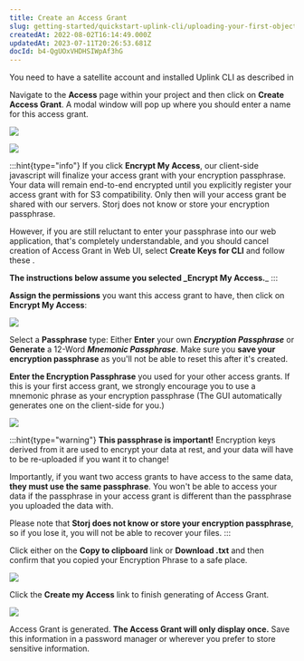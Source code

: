 ```yaml
---
title: Create an Access Grant
slug: getting-started/quickstart-uplink-cli/uploading-your-first-object/create-first-access-grant
createdAt: 2022-08-02T16:14:49.000Z
updatedAt: 2023-07-11T20:26:53.681Z
docId: b4-QgUOxVHDHSIWpAf3hG
---
```


You need to have a satellite account and installed Uplink CLI as described in [](docId\:TbMdOGCAXNWyPpQmH6EOq)


Navigate to the **Access** page within your project and then click on **Create Access Grant**. A modal window will pop up where you should enter a name for this access grant.

![](https://archbee-image-uploads.s3.amazonaws.com/kv3plx2xmXcUGcVl4Lttj/tDPWIcmlm5DNtndvZZ-oi_create-access-1.png)

![](https://archbee-image-uploads.s3.amazonaws.com/kv3plx2xmXcUGcVl4Lttj/empZoglAtQ5qKj1VJRPj1_create-access-2.png)

:::hint{type="info"}
If you click **Encrypt My Access**, our client-side javascript will finalize your access grant with your encryption passphrase. Your data will remain end-to-end encrypted until you explicitly register your access grant with [](docId\:AsyYcUJFbO1JI8-Tu8tW3) for S3 compatibility. Only then will your access grant be shared with our servers. Storj does not know or store your encryption passphrase.

However, if you are still reluctant to enter your passphrase into our web application, that's completely understandable, and you should cancel creation of Access Grant in Web UI, select **Create Keys for CLI** and follow these [](docId\:OXSINcFRuVMBacPvswwNU).

**The instructions below assume you selected \_Encrypt My Access.**\_
:::

**Assign the permissions** you want this access grant to have, then click on **Encrypt My Access**:

![](https://archbee-image-uploads.s3.amazonaws.com/kv3plx2xmXcUGcVl4Lttj/0uBSt2BPz_u4bP9mCtKyN_create-access-3.png)

Select a **Passphrase** type: Either **Enter** your own ***Encryption Passphrase*** or **Generate** a 12-Word ***Mnemonic Passphrase***. Make sure you **save your encryption passphrase** as you'll not be able to reset this after it's created.

**Enter the Encryption Passphrase** you used for your other access grants. If this is your first access grant, we strongly encourage you to use a mnemonic phrase as your encryption passphrase (The GUI automatically generates one on the client-side for you.)

![](https://archbee-image-uploads.s3.amazonaws.com/kv3plx2xmXcUGcVl4Lttj/yjlB4DU8MBNHzdSohxzUN_create-access-4.png)

:::hint{type="warning"}
**This passphrase is important!** Encryption keys derived from it are used to encrypt your data at rest, and your data will have to be re-uploaded if you want it to change!

Importantly, if you want two access grants to have access to the same data, **they must use the same passphrase**. You won't be able to access your data if the passphrase in your access grant is different than the passphrase you uploaded the data with.

Please note that **Storj does not know or store your encryption passphrase**, so if you lose it, you will not be able to recover your files.
:::

Click either on the **Copy to clipboard** link or **Download .txt** and then confirm that you copied your Encryption Phrase to a safe place.

![](https://archbee-image-uploads.s3.amazonaws.com/kv3plx2xmXcUGcVl4Lttj/APMVw5JzZ74NLaYNPI7AS_create-access-5.png)

Click the **Create my Access** link to finish generating of Access Grant.

![](https://archbee-image-uploads.s3.amazonaws.com/kv3plx2xmXcUGcVl4Lttj/hmCrRyczE1pi8g7jo2GN2_create-access-6.png)

Access Grant is generated. **The Access Grant will only display once.** Save this information in a password manager or wherever you prefer to store sensitive information.&#x20;

